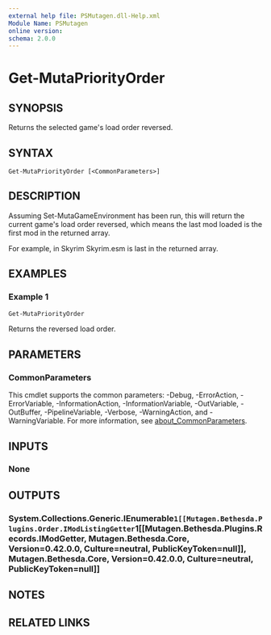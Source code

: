 ```yaml
---
external help file: PSMutagen.dll-Help.xml
Module Name: PSMutagen
online version:
schema: 2.0.0
---
```


# Get-MutaPriorityOrder

## SYNOPSIS
Returns the selected game's load order reversed.

## SYNTAX

```
Get-MutaPriorityOrder [<CommonParameters>]
```

## DESCRIPTION
Assuming Set-MutaGameEnvironment has been run, this will return the current game's load order reversed, which means the last mod loaded is the first mod in the returned array.

For example, in Skyrim Skyrim.esm is last in the returned array.

## EXAMPLES

### Example 1
```powershell
Get-MutaPriorityOrder
```

Returns the reversed load order.

## PARAMETERS

### CommonParameters
This cmdlet supports the common parameters: -Debug, -ErrorAction, -ErrorVariable, -InformationAction, -InformationVariable, -OutVariable, -OutBuffer, -PipelineVariable, -Verbose, -WarningAction, and -WarningVariable. For more information, see [about_CommonParameters](http://go.microsoft.com/fwlink/?LinkID=113216).

## INPUTS

### None

## OUTPUTS

### System.Collections.Generic.IEnumerable`1[[Mutagen.Bethesda.Plugins.Order.IModListingGetter`1[[Mutagen.Bethesda.Plugins.Records.IModGetter, Mutagen.Bethesda.Core, Version=0.42.0.0, Culture=neutral, PublicKeyToken=null]], Mutagen.Bethesda.Core, Version=0.42.0.0, Culture=neutral, PublicKeyToken=null]]

## NOTES

## RELATED LINKS
